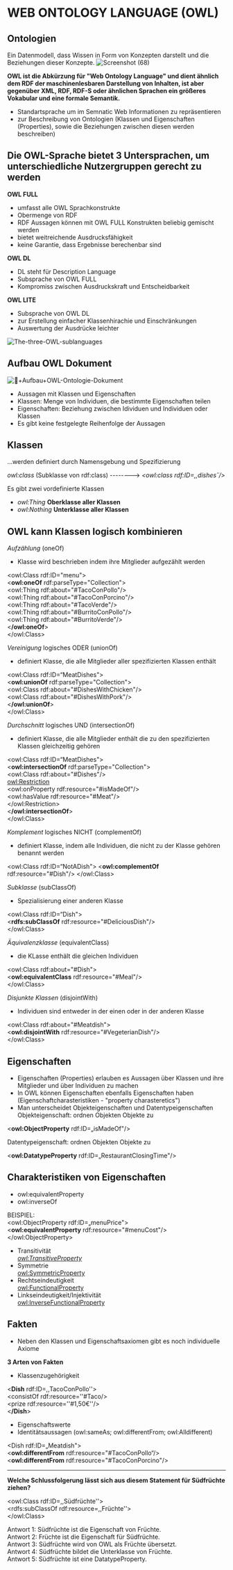 # WEB ONTOLOGY LANGUAGE (OWL)

## Ontologien
Ein Datenmodell, dass Wissen in Form von Konzepten darstellt und die Beziehungen dieser Konzepte.
![Screenshot (68)](https://user-images.githubusercontent.com/92676445/198880512-e3d4ba4b-77d1-4ede-bb96-79432297f14d.png)

**OWL ist die Abkürzung für "Web Ontology Language" und dient ähnlich dem RDF der maschinenlesbaren Darstellung von Inhalten, ist aber gegenüber XML, RDF, RDF-S oder ähnlichen Sprachen ein größeres Vokabular und eine formale Semantik.**

- Standartsprache um im Semnatic Web Informationen zu repräsentieren
- zur Beschreibung von Ontologien (Klassen und Eigenschaften (Properties), sowie die Beziehungen zwischen diesen werden beschreiben)


## Die OWL-Sprache bietet 3 Untersprachen, um unterschiedliche Nutzergruppen gerecht zu werden

**OWL FULL**
- umfasst alle OWL Sprachkonstrukte
- Obermenge von RDF
- RDF Aussagen können mit OWL FULL Konstrukten beliebig gemischt werden
- bietet weitreichende Ausdrucksfähigkeit
- keine Garantie, dass Ergebnisse berechenbar sind 

**OWL DL**

- DL steht für Description Language
- Subsprache von OWL FULL
- Kompromiss zwischen Ausdruckskraft und Entscheidbarkeit

**OWL LITE**
- Subsprache von OWL DL
- zur Erstellung einfacher Klassenhirachie und Einschränkungen
- Auswertung der Ausdrücke leichter

![The-three-OWL-sublanguages](https://user-images.githubusercontent.com/92676445/198892509-a4b0dbde-0915-4e64-8f7a-0733ef3bf135.png)

## Aufbau OWL Dokument
![+Aufbau+OWL-Ontologie-Dokument](https://user-images.githubusercontent.com/92676445/198982071-ee7fa352-bb6d-4980-8f15-738eb046404a.jpg)

- Aussagen mit Klassen und Eigenschaften
- Klassen: Menge von Individuen, die bestimmte Eigenschaften teilen
- Eigenschaften: Beziehung zwischen Idividuen und Individuen oder Klassen
- Es gibt keine festgelegte Reihenfolge der Aussagen

## Klassen

...werden definiert durch Namensgebung und Spezifizierung

<em>owl:class</em>  (Subklasse von rdf:class)             -------->         <em><owl:class rdf:ID=,,dishes´´/></em>

Es gibt zwei vordefinierte Klassen
- <em>owl:Thing</em> <strong>Oberklasse aller Klassen</strong>
- <em>owl:Nothing</em> <strong>Unterklasse aller Klassen</strong>


## OWL kann Klassen logisch kombinieren

<em>Aufzählung</em> (oneOf)
- Klasse wird beschrieben indem ihre Mitglieder aufgezählt werden


<owl:Class rdf:ID="menu"></br>
    <**owl:oneOf** rdf:parseType="Collection"></br>
     <owl:Thing rdf:about="#TacoConPollo"/></br>
     <owl:Thing rdf:about="#TacoConPorcino"/></br>
     <owl:Thing rdf:about="#TacoVerde"/></br>
     <owl:Thing rdf:about="#BurritoConPollo"/></br>
     <owl:Thing rdf:about="#BurritoVerde"/></br>
    <**/owl:oneOf**></br>
</owl:Class>



<em>Vereinigung</em> logisches ODER (unionOf)
- definiert Klasse, die alle Mitglieder aller spezifizierten Klassen enthält


<owl:Class rdf:ID=“MeatDishes"></br>
<**owl:unionOf** rdf:parseType="Collection"></br>
<owl:Class rdf:about="#DishesWithChicken"/></br>
<owl:Class rdf:about="#DishesWithPork"/></br>
<**/owl:unionOf**></br>
</owl:Class>


<em>Durchschnitt</em> logisches UND (intersectionOf)
- definiert Klasse, die alle Mitglieder enthält die zu den spezifizierten Klassen gleichzeitig gehören

<owl:Class rdf:ID=“MeatDishes"></br>
<**owl:intersectionOf** rdf:parseType="Collection"></br>
<owl:Class rdf:about="#Dishes"/></br>
<owl:Restriction></br>
<owl:onProperty rdf:resource="#isMadeOf"/></br>
<owl:hasValue rdf:resource="#Meat"/></br>
</owl:Restriction></br>
<**/owl:intersectionOf**></br>
</owl:Class></br>


<em>Komplement</em> logisches NICHT (complementOf)
- definiert Klasse, indem alle Individuen, die nicht zu der Klasse gehören benannt werden


<owl:Class rdf:ID=“NotADish">
<**owl:complementOf** rdf:resource="#Dish"/>
</owl:Class>

<em>Subklasse</em> (subClassOf)
- Spezialisierung einer anderen Klasse

<owl:Class rdf:ID=“Dish"></br>
<**rdfs:subClassOf** rdf:resource="#DeliciousDish"/></br>
</owl:Class>

<em>Äquivalenzklasse</em> (equivalentClass)
- die KLasse enthält die gleichen Individuen

<owl:Class rdf:about="#Dish"></br>
<**owl:equivalentClass** rdf:resource="#Meal"/></br>
</owl:Class>

<em>Disjunkte Klassen</em> (disjointWith)
- Individuen sind entweder in der einen oder in der anderen Klasse

<owl:Class rdf:about="#Meatdish"></br>
<**owl:disjointWith** rdf:resource="#VegeterianDish"/></br>
</owl:Class>

## Eigenschaften

- Eigenschaften (Properties) erlauben es Aussagen über Klassen und ihre Mitglieder und über Individuen zu machen
- In OWL können Eigenschaften ebenfalls Eigenschaften haben (Eigenschaftcharasteristiken - "property charasteretics")
- Man unterscheidet Objekteigenschaften und Datentypeigenschaften
Objekteigenschaft: ordnen Objekten Objekte zu

<**owl:ObjectProperty** rdf:ID=„isMadeOf"/>

Datentypeigenschaft: ordnen Objekten Objekte zu

<**owl:DatatypeProperty** rdf:ID=„RestaurantClosingTime"/>

## Charakteristiken von Eigenschaften

- owl:equivalentProperty
- owl:inverseOf

BEISPIEL: 
</br>
<owl:ObjectProperty rdf:ID=„menuPrice"></br>
<**owl:equivalentProperty** rdf:resource="#menuCost"/></br>
</owl:ObjectProperty></br>

- Transitivität</br>
<em><owl:TransitiveProperty></em>
- Symmetrie</br>
<owl:SymmetricProperty>
- Rechtseindeutigkeit</br>
<owl:FunctionalProperty>
- Linkseindeutigkeit/Injektivität</br>
<owl:InverseFunctionalProperty>


## Fakten
- Neben den Klassen und Eigenschaftsaxiomen gibt es noch individuelle Axiome

<strong>3 Arten von Fakten</strong>
- Klassenzugehörigkeit

<<strong>Dish</strong> rdf:ID=,,TacoConPollo''></br>
    <consistOf rdf:resource=''#Taco/></br>
    <prize rdf:resource=''#1,50€''/></br>
 <<strong>/Dish</strong>>
 
- Eigenschaftswerte
- Identitätsaussagen (owl:sameAs; owl:differentFrom; owl:Alldifferent)

<Dish rdf:ID=„Meatdish"></br>
<<strong>owl:differentFrom</strong> rdf:resource="#TacoConPollo“/></br>
<<strong>owl:differentFrom</strong> rdf:resource="#TacoConPorcino"/>
</dish>

---------------------------------------------------------------------------------------------------------------------------------------------------
<strong>Welche Schlussfolgerung lässt sich aus diesem Statement für Südfrüchte ziehen?</strong>

<owl:Class rdf:ID=,,Südfrüchte''></br>
<rdfs:subClassOf rdf:resource=,,Früchte''></br>
</owl:Class>

Antwort 1: Südfrüchte ist die Eigenschaft von Früchte.</br>
Antwort 2: Früchte ist die Eigenschaft für Südfrüchte.</br>
Antwort 3: Südfrüchte wird von OWL als Früchte übersetzt.</br>
Antwort 4: Südfrüchte bildet die Unterklasse von Früchte.</br>
Antwort 5: Südfrüchte ist eine DatatypeProperty.</br>
